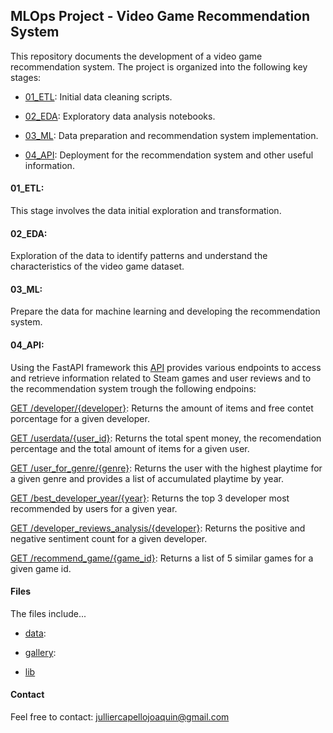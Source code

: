 ## MLOps Project - Video Game Recommendation System

This repository documents the development of a video game recommendation system. The project is organized into the following key stages:

- [01_ETL](01_ETL.ipynb): Initial data cleaning scripts.

- [02_EDA](02_EDA.ipynb): Exploratory data analysis notebooks.

- [03_ML](03_ML.ipynb): Data preparation and recommendation system implementation.

- [04_API](04_API.ipynb): Deployment for the recommendation system and other useful information.


#### 01_ETL:

This stage involves the data initial exploration and transformation.


#### 02_EDA:

Exploration of the data to identify patterns and understand the characteristics of the video game dataset.


#### 03_ML:

Prepare the data for machine learning and developing the recommendation system.


#### 04_API:

Using the FastAPI framework this [API](https://pi-ml-ops-iviw.onrender.com/) provides various endpoints to access and retrieve information related to Steam games and user reviews and to the recommendation system trough the following endpoins:

[GET /developer/{developer}](https://pi-ml-ops-iviw.onrender.com/developer/Valve): Returns the amount of items and free contet porcentage for a given developer.

[GET /userdata/{user_id}](https://pi-ml-ops-iviw.onrender.com/userdata/76561197970982479): Returns the total spent money, the recomendation percentage and the total amount of items for a given user.

[GET /user_for_genre/{genre}](https://pi-ml-ops-iviw.onrender.com/user_for_genre/Action): Returns the user with the highest playtime for a given genre and provides a list of accumulated playtime by year.

[GET /best_developer_year/{year}](https://pi-ml-ops-iviw.onrender.com/best_developer_year/2013): Returns the top 3 developer most recommended by users for a given year.

[GET /developer_reviews_analysis/{developer}](https://pi-ml-ops-iviw.onrender.com/developer_reviews_analysis/Ubisoft): Returns the positive and negative sentiment count for a given developer.

[GET /recommend_game/{game_id}](https://pi-ml-ops-iviw.onrender.com/recommend_game/{10}): Returns a list of 5 similar games for a given game id.


#### Files
    
The files include...

- [data](data/): 

- [gallery](gallery/):

- [lib](lib/:)


#### Contact

Feel free to contact: julliercapellojoaquin@gmail.com